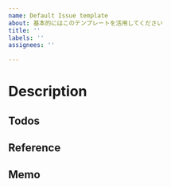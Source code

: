 ```yaml
---
name: Default Issue template
about: 基本的にはこのテンプレートを活用してください
title: ''
labels: ''
assignees: ''

---
```


# Description

## Todos

## Reference

## Memo

